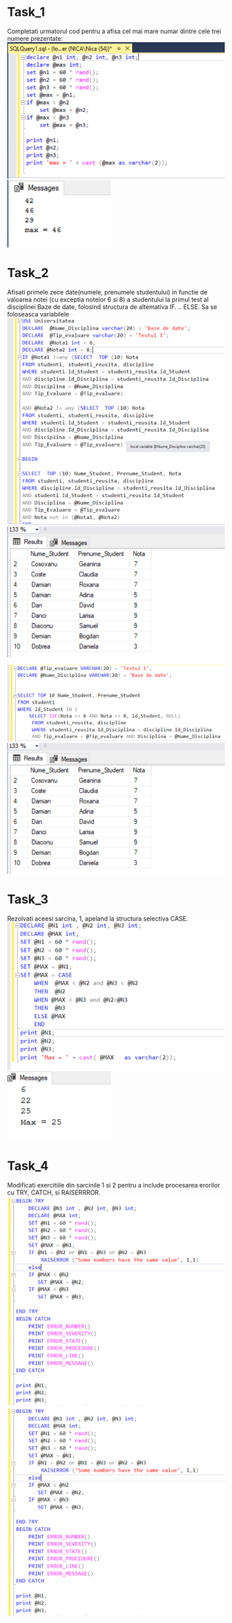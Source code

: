 # Task_1
Completati urmatorul cod pentru a afisa cel mai mare numar dintre cele trei numere prezentate:
![img](https://github.com/NicoletaTirdea/DB_sem3/blob/master/Lab_5/Images/task_1_code.png)
![img](https://github.com/NicoletaTirdea/DB_sem3/blob/master/Lab_5/Images/task_1_rasp.png)

# Task_2
Afisati primele zece date(numele, prenumele studentului) in functie de valoarea notei (cu exceptia notelor 6 si 8) a studentului
la primul test al disciplinei Baze de date, folosind structura de altemativa IF. .. ELSE. Sa se foloseasca variabilele
![img](https://github.com/NicoletaTirdea/DB_sem3/blob/master/Lab_5/Images/task_2_co.png)
![img](https://github.com/NicoletaTirdea/DB_sem3/blob/master/Lab_5/Images/task_2_raso.png)

![img](https://github.com/NicoletaTirdea/DB_sem3/blob/master/Lab_5/Images/task_2.2_cod.png)
![img](https://github.com/NicoletaTirdea/DB_sem3/blob/master/Lab_5/Images/task_2_raso.png)
# Task_3
Rezolvati aceesi sarcina, 1, apeland la structura selectiva CASE.
![img](https://github.com/NicoletaTirdea/DB_sem3/blob/master/Lab_5/Images/task_3_code.png)
![img](https://github.com/NicoletaTirdea/DB_sem3/blob/master/Lab_5/Images/task_3_rasp.png)

# Task_4
Modificati exercitiile din sarcinile 1 si 2 pentru a include procesarea erorilor cu TRY, CATCH, si RAISERRROR.
![img](https://github.com/NicoletaTirdea/DB_sem3/blob/master/Lab_5/Images/task_4_code.png)
![img](https://github.com/NicoletaTirdea/DB_sem3/blob/master/Lab_5/Images/task_4_code.png)

